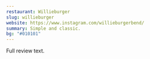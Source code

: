 ```yaml
---
restaurant: Willieburger
slug: willieburger
website: https://www.instagram.com/willieburgerbend/
summary: Simple and classic.
bg: "#010101"
---
```


Full review text.
